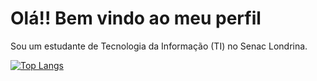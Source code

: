 <h1>Olá!! 
Bem vindo ao meu perfil</h1>

Sou um estudante de Tecnologia da Informação (TI) no Senac Londrina.

[![Top Langs](https://github-readme-stats.vercel.app/api/top-langs/?username=T4rz0)](https://github.com/anuraghazra/github-readme-stats)


